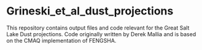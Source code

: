 # Grineski_et_al_dust_projections
This repository contains output files and code relevant for the Great Salt Lake Dust projections. Code originally written by Derek Mallia and is based on the CMAQ implementation of FENGSHA.

